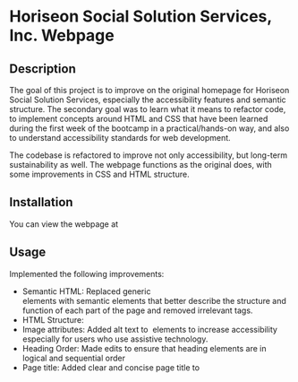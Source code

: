 # Horiseon Social Solution Services, Inc. Webpage

## Description

The goal of this project is to improve on the original homepage for Horiseon Social Solution Services, especially the accessibility features and semantic structure. The secondary goal was to learn what it means to refactor code, to implement concepts around HTML and CSS that have been learned during the first week of the bootcamp in a practical/hands-on way, and also to understand accessibility standards for web development. 

The codebase is refactored to improve not only accessibility, but long-term sustainability as well. The webpage functions as the original does, with some improvements in CSS and HTML structure.

## Installation

You can view the webpage at 

## Usage

Implemented the following improvements:

* Semantic HTML: Replaced generic <div> elements with semantic elements that better describe the structure and function of each part of the page and removed irrelevant tags. 
* HTML Structure: 
* Image attributes: Added alt text to <img> elements to increase accessibility especially for users who use assistive technology.
* Heading Order: Made edits to ensure that heading elements are in logical and sequential order
* Page title: Added clear and concise page title to <title> element for increased SEO and accessibility.
* CSS Styling: Consolidated CSS selectors and properties, and organized to follow the semantic structure of HTML.

Inspect the page on the web browser to view changes.

[Webpage Screenshot](assets/images/horiseon-screenshot.png)

## Credits
Referenced resources from the following websites to complete this project:
* https://www.w3schools.com/html/html5_semantic_elements.asp
* https://developer.mozilla.org/en-US/docs/Web/HTML/Element/section
* https://www.codecademy.com/learn/learn-html/modules/learn-html-elements/cheatsheet 

## License
Please refer to the LICENSE in the repo.
